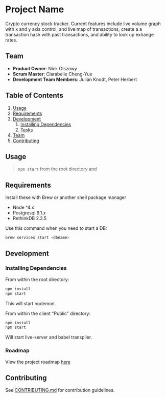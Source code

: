 # Project Name

Crypto currency stock tracker. Current features include live volume graph with x and y axis control, and live map of transactions, create a a transaction hash with past transactions, and ability to look up exhange rates.

## Team

  - __Product Owner__: Nick Olszowy
  - __Scrum Master__: Clarabelle Cheng-Yue
  - __Development Team Members__: Julian Knodt, Peter Herbert

## Table of Contents

1. [Usage](#Usage)
1. [Requirements](#requirements)
1. [Development](#development)
    1. [Installing Dependencies](#installing-dependencies)
    1. [Tasks](#tasks)
1. [Team](#team)
1. [Contributing](#contributing)

## Usage

> ```npm start``` from the root directory and 

## Requirements

Install these with Brew or another shell package manager

- Node ^4.x
- Postgresql 9.1.x
- RethinkDB 2.3.5

Use this command when you need to start a DB:

```sh
brew services start <dbname>
```
## Development

### Installing Dependencies

From within the root directory:

```sh
npm install
npm start
```
This will start nodemon. 

From within the client "Public" directory:

```sh
npm install
npm start
```
Will start live-server and babel transpiler.


### Roadmap

View the project roadmap [here](https://github.com/CoordinatedTortoises/coordinatedtortoises/issues)


## Contributing

See [CONTRIBUTING.md](CONTRIBUTING.md) for contribution guidelines.
